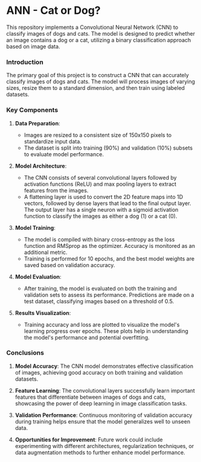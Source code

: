 # ANN - Cat or Dog?

This repository implements a Convolutional Neural Network (CNN) to classify images of dogs and cats. The model is designed to predict whether an image contains a dog or a cat, utilizing a binary classification approach based on image data.

### Introduction

The primary goal of this project is to construct a CNN that can accurately classify images of dogs and cats. The model will process images of varying sizes, resize them to a standard dimension, and then train using labeled datasets. 

### Key Components

1. **Data Preparation**: 
   - Images are resized to a consistent size of 150x150 pixels to standardize input data.
   - The dataset is split into training (90%) and validation (10%) subsets to evaluate model performance.

2. **Model Architecture**: 
   - The CNN consists of several convolutional layers followed by activation functions (ReLU) and max pooling layers to extract features from the images.
   - A flattening layer is used to convert the 2D feature maps into 1D vectors, followed by dense layers that lead to the final output layer. The output layer has a single neuron with a sigmoid activation function to classify the images as either a dog (1) or a cat (0).

3. **Model Training**: 
   - The model is compiled with binary cross-entropy as the loss function and RMSprop as the optimizer. Accuracy is monitored as an additional metric.
   - Training is performed for 10 epochs, and the best model weights are saved based on validation accuracy.

4. **Model Evaluation**: 
   - After training, the model is evaluated on both the training and validation sets to assess its performance. Predictions are made on a test dataset, classifying images based on a threshold of 0.5.

5. **Results Visualization**: 
   - Training accuracy and loss are plotted to visualize the model's learning progress over epochs. These plots help in understanding the model's performance and potential overfitting.

### Conclusions

1. **Model Accuracy**: The CNN model demonstrates effective classification of images, achieving good accuracy on both training and validation datasets.

2. **Feature Learning**: The convolutional layers successfully learn important features that differentiate between images of dogs and cats, showcasing the power of deep learning in image classification tasks.

3. **Validation Performance**: Continuous monitoring of validation accuracy during training helps ensure that the model generalizes well to unseen data.

4. **Opportunities for Improvement**: Future work could include experimenting with different architectures, regularization techniques, or data augmentation methods to further enhance model performance.
